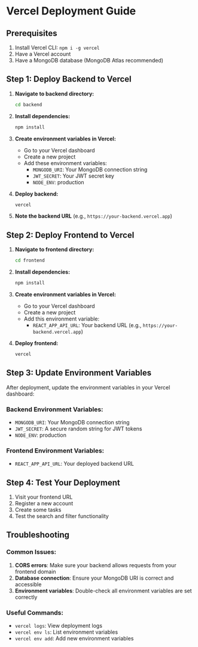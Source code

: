 # Vercel Deployment Guide

## Prerequisites
1. Install Vercel CLI: `npm i -g vercel`
2. Have a Vercel account
3. Have a MongoDB database (MongoDB Atlas recommended)

## Step 1: Deploy Backend to Vercel

1. **Navigate to backend directory:**
   ```bash
   cd backend
   ```

2. **Install dependencies:**
   ```bash
   npm install
   ```

3. **Create environment variables in Vercel:**
   - Go to your Vercel dashboard
   - Create a new project
   - Add these environment variables:
     - `MONGODB_URI`: Your MongoDB connection string
     - `JWT_SECRET`: Your JWT secret key
     - `NODE_ENV`: production

4. **Deploy backend:**
   ```bash
   vercel
   ```

5. **Note the backend URL** (e.g., `https://your-backend.vercel.app`)

## Step 2: Deploy Frontend to Vercel

1. **Navigate to frontend directory:**
   ```bash
   cd frontend
   ```

2. **Install dependencies:**
   ```bash
   npm install
   ```

3. **Create environment variables in Vercel:**
   - Go to your Vercel dashboard
   - Create a new project
   - Add this environment variable:
     - `REACT_APP_API_URL`: Your backend URL (e.g., `https://your-backend.vercel.app`)

4. **Deploy frontend:**
   ```bash
   vercel
   ```

## Step 3: Update Environment Variables

After deployment, update the environment variables in your Vercel dashboard:

### Backend Environment Variables:
- `MONGODB_URI`: Your MongoDB connection string
- `JWT_SECRET`: A secure random string for JWT tokens
- `NODE_ENV`: production

### Frontend Environment Variables:
- `REACT_APP_API_URL`: Your deployed backend URL

## Step 4: Test Your Deployment

1. Visit your frontend URL
2. Register a new account
3. Create some tasks
4. Test the search and filter functionality

## Troubleshooting

### Common Issues:
1. **CORS errors**: Make sure your backend allows requests from your frontend domain
2. **Database connection**: Ensure your MongoDB URI is correct and accessible
3. **Environment variables**: Double-check all environment variables are set correctly

### Useful Commands:
- `vercel logs`: View deployment logs
- `vercel env ls`: List environment variables
- `vercel env add`: Add new environment variables 